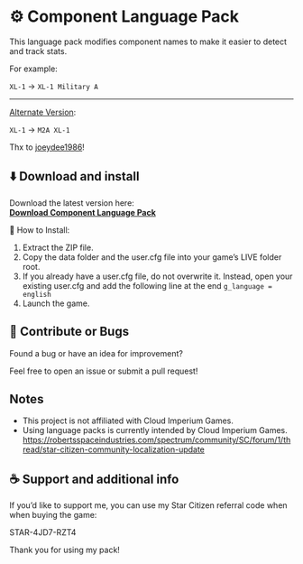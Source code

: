 # ⚙️ Component Language Pack

This language pack modifies component names to make it easier to detect and track stats.

For example:

`XL-1` → `XL-1 Military A`

---
[Alternate Version](https://github.com/joeydee1986/ScCompLangPackRemix):

`XL-1` → `M2A XL-1`

Thx to [joeydee1986](https://github.com/joeydee1986)!

## ⬇️ Download and install

Download the latest version here:  
[**Download Component Language Pack**](https://github.com/ExoAE/ScCompLangPack/releases/download/Release/ScCompLangPack.zip)

🔧 How to Install:

1. Extract the ZIP file.
2. Copy the data folder and the user.cfg file into your game’s LIVE folder root.
3. If you already have a user.cfg file, do not overwrite it. Instead, open your existing user.cfg and add the following line at the end `g_language = english`
4. Launch the game.

## 🚧 Contribute or Bugs

Found a bug or have an idea for improvement?

Feel free to open an issue or submit a pull request!

## Notes

- This project is not affiliated with Cloud Imperium Games.
- Using language packs is currently intended by Cloud Imperium Games. 
https://robertsspaceindustries.com/spectrum/community/SC/forum/1/thread/star-citizen-community-localization-update

## ☕ Support and additional info

If you’d like to support me, you can use my Star Citizen referral code when when buying the game:

STAR-4JD7-RZT4

Thank you for using my pack!
